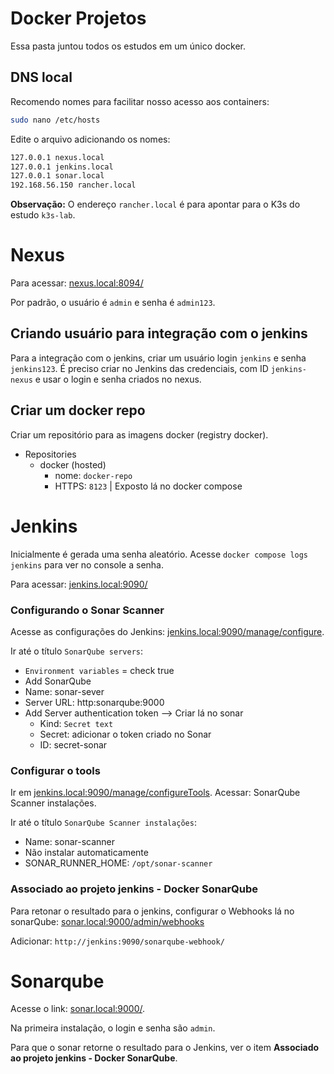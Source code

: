 # Docker Projetos

Essa pasta juntou todos os estudos em um único docker.

## DNS local

Recomendo nomes para facilitar nosso acesso aos containers:

```bash
sudo nano /etc/hosts
```

Edite o arquivo adicionando os nomes:

```bash
127.0.0.1 nexus.local
127.0.0.1 jenkins.local
127.0.0.1 sonar.local
192.168.56.150 rancher.local
```

**Observação:** O endereço `rancher.local` é para apontar para o K3s do estudo `k3s-lab`.


# Nexus

Para acessar: [nexus.local:8094/](https://nexus.local:8094/)

Por padrão, o usuário é `admin` e senha é `admin123`.

## Criando usuário para integração com o jenkins

Para a integração com o jenkins, criar um usuário login `jenkins` e senha `jenkins123`. É preciso criar no Jenkins das credenciais, com ID `jenkins-nexus` e usar o login e senha criados no nexus.

## Criar um docker repo

Criar um repositório para as imagens docker (registry docker).

- Repositories
  - docker (hosted)
    - nome: `docker-repo`
    - HTTPS: `8123` | Exposto lá no docker compose

# Jenkins

Inicialmente é gerada uma senha aleatório. Acesse `docker compose logs jenkins` para ver no console a senha.

Para acessar: [jenkins.local:9090/](http://jenkins.local:9090/)

### Configurando o Sonar Scanner

Acesse as configurações do Jenkins: [jenkins.local:9090/manage/configure](http://jenkins.local:9090/manage/configure).

Ir até o título `SonarQube servers`:
- `Environment variables` = check true
- Add SonarQube
- Name: sonar-sever
- Server URL: http:sonarqube:9000
- Add Server authentication token --> Criar lá no sonar
  - Kind: `Secret text`
  - Secret: adicionar o token criado no Sonar
  - ID: secret-sonar

### Configurar o tools

Ir em [jenkins.local:9090/manage/configureTools](http://jenkins.local:9090/manage/configureTools/). Acessar: SonarQube Scanner instalações.

Ir até o título `SonarQube Scanner instalações`:
- Name: sonar-scanner
- Não instalar automaticamente
- SONAR_RUNNER_HOME: `/opt/sonar-scanner`

### Associado ao projeto jenkins - Docker SonarQube

Para retonar o resultado para o jenkins, configurar o Webhooks lá no sonarQube: [sonar.local:9000/admin/webhooks](http://sonar.local:9000/admin/webhooks)

Adicionar: `http://jenkins:9090/sonarqube-webhook/`

# Sonarqube

Acesse o link: [sonar.local:9000/](http://sonar.local:9000/).

Na primeira instalação, o login e senha são `admin`.

Para que o sonar retorne o resultado para o Jenkins, ver o item **Associado ao projeto jenkins - Docker SonarQube**.

